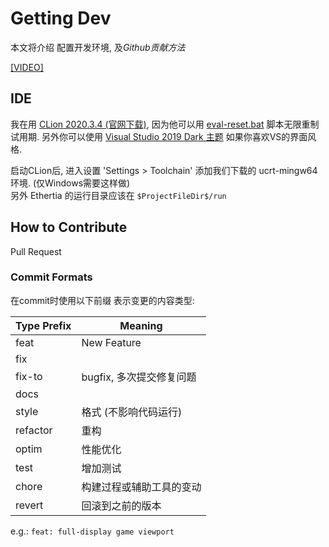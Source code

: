 

# Getting Dev

本文将介绍 配置开发环境, 及*Github贡献方法*  

[[VIDEO]]()

## IDE

我在用 [CLion 2020.3.4 (官网下载)](https://www.jetbrains.com/clion/download/other.html), 
因为他可以用 [eval-reset.bat]() 脚本无限重制试用期.
另外你可以使用 [Visual Studio 2019 Dark 主题](https://plugins.jetbrains.com/plugin/14965-visual-studio-2019-dark-theme) 如果你喜欢VS的界面风格.

启动CLion后, 进入设置 'Settings > Toolchain' 添加我们下载的 ucrt-mingw64 环境. (仅Windows需要这样做)  
另外 Ethertia 的运行目录应该在 `$ProjectFileDir$/run`




## How to Contribute

Pull Request

### Commit Formats

在commit时使用以下前缀 表示变更的内容类型:

| Type Prefix | Meaning | 
| ----   | --- |
| feat   | New Feature |
| fix    |  |
| fix-to | bugfix, 多次提交修复问题 |
| docs   |    |
| style  | 格式 (不影响代码运行) |
| refactor  | 重构 |
| optim  | 性能优化 |
| test   | 增加测试 |
| chore  | 构建过程或辅助工具的变动
| revert | 回滚到之前的版本 |

e.g.: `feat: full-display game viewport`